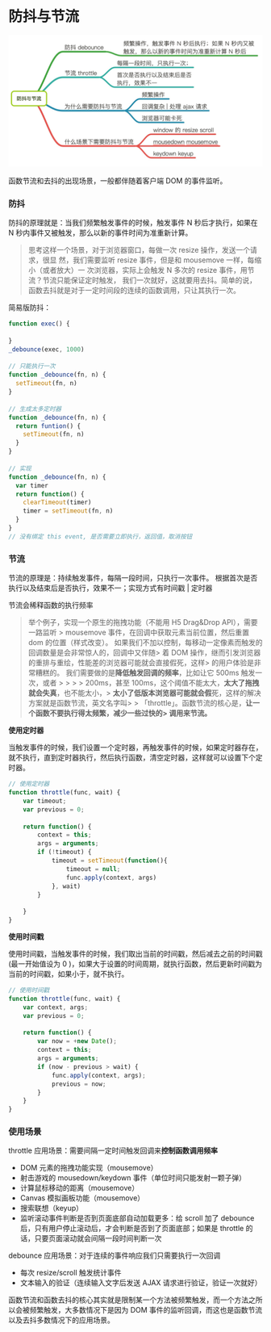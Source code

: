 # 防抖与节流

![](../images/debounce-throttle.jpg)

函数节流和去抖的出现场景，一般都伴随着客户端 DOM 的事件监听。

### 防抖
防抖的原理就是：当我们频繁触发事件的时候，触发事件 N 秒后才执行，如果在 N 秒内事件又被触发，那么以新的事件时间为准重新计算。

> 思考这样一个场景，对于浏览器窗口，每做一次 resize 操作，发送一个请求，很显  然，我们需要监听 resize 事件，但是和 mousemove 一样，每缩小（或者放大）一 次浏览器，实际上会触发 N 多次的 resize 事件，用节流？节流只能保证定时触发， 我们一次就好，这就要用去抖。简单的说，函数去抖就是对于一定时间段的连续的函数调用，只让其执行一次。

简易版防抖：
```js
function exec() {

}
_debounce(exec, 1000)

// 只能执行一次
function _debounce(fn, n) {
  setTimeout(fn, n)
}

// 生成太多定时器
function _debounce(fn, n) {
  return funtion() {
    setTimeout(fn, n)
  }
}

// 实现
function _debounce(fn, n) {
  var timer
  return function() {
    clearTimeout(timer)
    timer = setTimeout(fn, n)
  }
}
// 没有绑定 this event, 是否需要立即执行，返回值，取消按钮
```

### 节流
节流的原理是：持续触发事件，每隔一段时间，只执行一次事件。
根据首次是否执行以及结束后是否执行，效果不一；实现方式有时间戳 | 定时器

节流会稀释函数的执行频率

> 举个例子，实现一个原生的拖拽功能（不能用 H5 Drag&Drop API），需要一路监听 > mousemove 事件，在回调中获取元素当前位置，然后重置 dom 的位置（样式改变）。
> 如果我们不加以控制，每移动一定像素而触发的回调数量是会非常惊人的，回调中又伴随> 着 DOM 操作，继而引发浏览器的重排与重绘，性能差的浏览器可能就会直接假死，这样> 的用户体验是非常糟糕的。
> 我们需要做的是**降低触发回调的频率**，比如让它 500ms 触发一次，或者 > > > > 200ms，甚至 100ms，这个阈值不能太大，**太大了拖拽就会失真**，也不能太小，> **太小了低版本浏览器可能就会假**死，这样的解决方案就是函数节流，英文名字叫> > 「throttle」。函数节流的核心是，**让一个函数不要执行得太频繁，减少一些过快的> 调用来节流。**

**使用定时器**

当触发事件的时候，我们设置一个定时器，再触发事件的时候，如果定时器存在，就不执行，直到定时器执行，然后执行函数，清空定时器，这样就可以设置下个定时器。
```js
// 使用定时器
function throttle(func, wait) {
    var timeout;
    var previous = 0;

    return function() {
        context = this;
        args = arguments;
        if (!timeout) {
            timeout = setTimeout(function(){
                timeout = null;
                func.apply(context, args)
            }, wait)
        }

    }
}
```
**使用时间戳**

使用时间戳，当触发事件的时候，我们取出当前的时间戳，然后减去之前的时间戳(最一开始值设为 0 )，如果大于设置的时间周期，就执行函数，然后更新时间戳为当前的时间戳，如果小于，就不执行。
```js
// 使用时间戳
function throttle(func, wait) {
    var context, args;
    var previous = 0;

    return function() {
        var now = +new Date();
        context = this;
        args = arguments;
        if (now - previous > wait) {
            func.apply(context, args);
            previous = now;
        }
    }
}
```
### 使用场景
throttle 应用场景：需要间隔一定时间触发回调来**控制函数调用频率**
- DOM 元素的拖拽功能实现（mousemove）
- 射击游戏的 mousedown/keydown 事件（单位时间只能发射一颗子弹）
- 计算鼠标移动的距离（mousemove）
- Canvas 模拟画板功能（mousemove）
- 搜索联想（keyup）
- 监听滚动事件判断是否到页面底部自动加载更多：给 scroll 加了 debounce 后，只有用户停止滚动后，才会判断是否到了页面底部；如果是 throttle 的话，只要页面滚动就会间隔一段时间判断一次

debounce 应用场景：对于连续的事件响应我们只需要执行一次回调
- 每次 resize/scroll 触发统计事件
- 文本输入的验证（连续输入文字后发送 AJAX 请求进行验证，验证一次就好）

函数节流和函数去抖的核心其实就是限制某一个方法被频繁触发，而一个方法之所以会被频繁触发，大多数情况下是因为 DOM 事件的监听回调，而这也是函数节流以及去抖多数情况下的应用场景。